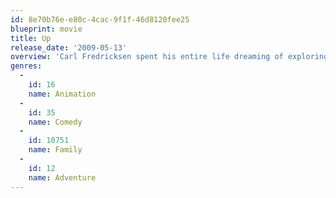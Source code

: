 ```yaml
---
id: 8e70b76e-e80c-4cac-9f1f-46d8120fee25
blueprint: movie
title: Up
release_date: '2009-05-13'
overview: 'Carl Fredricksen spent his entire life dreaming of exploring the globe and experiencing life to its fullest. But at age 78, life seems to have passed him by, until a twist of fate (and a persistent 8-year old Wilderness Explorer named Russell) gives him a new lease on life.'
genres:
  -
    id: 16
    name: Animation
  -
    id: 35
    name: Comedy
  -
    id: 10751
    name: Family
  -
    id: 12
    name: Adventure
---
```

